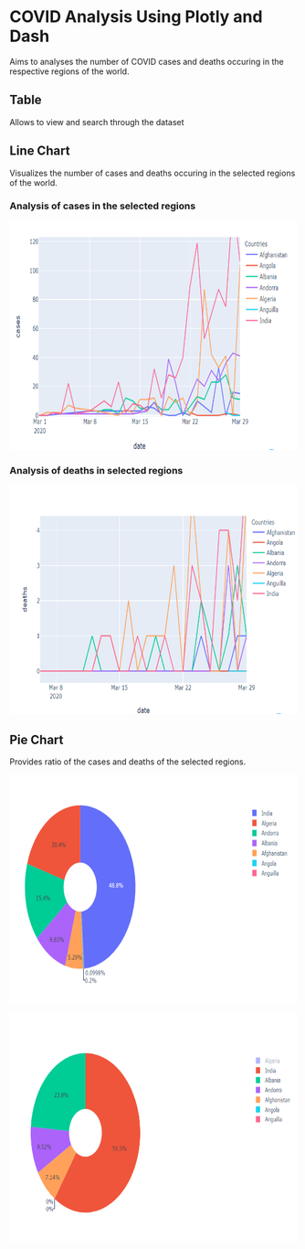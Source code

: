 # COVID Analysis Using Plotly and Dash

Aims to analyses the number of COVID cases and deaths occuring in the respective regions of the world.


## Table 

Allows to view and search through the dataset

## Line Chart 

Visualizes the number of cases and deaths occuring in the selected regions of the world.

### Analysis of cases in the selected regions
<p align="center">
    <img src="/Images/line_cases.png" alt="Image" width="800" height="400" />
</p>

### Analysis of deaths in selected regions
<p align="center">
    <img src="/Images/Line_deaths.png" alt="Image" width="800" height="400" />
</p>


## Pie Chart

Provides ratio of the cases and deaths of the selected regions.

<p align="center">
    <img src="/Images/pie_chart_cases.png" alt="Image" width="800" height="400" />
</p>


<p align="center">
    <img src="/Images/pie_chart_deaths.png" alt="Image" width="800" height="400" />
</p>
